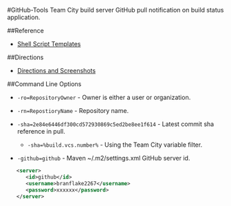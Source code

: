 #GitHub-Tools
Team City build server GitHub pull notification on build status application.

##Reference
* [Shell Script Templates](https://github.com/ArcBees/GitHub-Tools/tree/master/Github-Tools/src/main/resources/com/arcbees/run)

##Directions
* [Directions and Screenshots](http://c.gwt-examples.com/home/maven/build-server/team-city/github-pull-notification-app)

##Command Line Options
* `-ro=RepositoryOwner` - Owner is either a user or organization.

* `-rn=RepostioryName` - Repository name.

* `-sha=2e84e6446df300cd572930869c5ed2be8ee1f614` - Latest commit sha reference in pull. 
  * `-sha=%build.vcs.number%` - Using the Team City variable filter.  
  
* `-github=github` - Maven ~/.m2/settings.xml GitHub server id.
```xml
   <server>
      <id>github</id>
      <username>branflake2267</username>
      <password>xxxxxx</password>
   </server>
```
